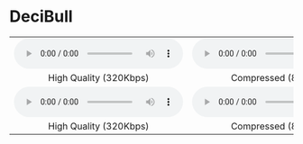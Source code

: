 # DeciBull

<table style="text-align:center">
    <tbody>
        <tr>
            <td>
                <audio controls>
                <source src="https://github.com/W210-Audio-Upscaling/Decibull/blob/main/docs/audio/example_1_norm.mp3" type="audio/mpeg">
                Your browser does not support the audio element.
                </audio>
            </td>
            <td>
                <audio controls>
                <source src="https://github.com/W210-Audio-Upscaling/Decibull/blob/main/docs/audio/example_1_low.mp3" type="audio/mpeg">
                Your browser does not support the audio element.
                </audio>
            </td>
            <td>
                <audio controls>
                <source src="https://github.com/W210-Audio-Upscaling/Decibull/blob/main/docs/audio/example_1_gen.wav" type="audio/mpeg">
                Your browser does not support the audio element.
                </audio>
            </td>
        </tr>
        <tr>
            <td>High Quality (320Kbps)</td>
            <td>Compressed (8Kbps)</td>
            <td>Reconstructed (320Kbps)</td>
        </tr>
        <tr>
            <td>
                <audio controls>
                <source src="https://github.com/W210-Audio-Upscaling/Decibull/blob/main/docs/audio/example_2_norm.mp3" type="audio/mpeg">
                Your browser does not support the audio element.
                </audio>
            </td>
            <td>
                <audio controls>
                <source src="https://github.com/W210-Audio-Upscaling/Decibull/blob/main/docs/audio/example_2_low.mp3" type="audio/mpeg">
                Your browser does not support the audio element.
                </audio>
            </td>
            <td>
                <audio controls>
                <source src="https://github.com/W210-Audio-Upscaling/Decibull/blob/main/docs/audio/example_2_gen.wav" type="audio/mpeg">
                Your browser does not support the audio element.
                </audio>
            </td>
        </tr>
        <tr>
            <td>High Quality (320Kbps)</td>
            <td>Compressed (8Kbps)</td>
            <td>Reconstructed (320Kbps)</td>
        </tr>
    </tbody>
</table>